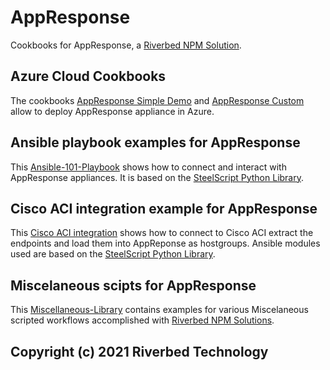# AppResponse

Cookbooks for AppResponse, a [Riverbed NPM Solution](https://www.riverbed.com/solutions/network-performance-monitoring.html).

## Azure Cloud Cookbooks

The cookbooks [AppResponse Simple Demo](Azure-Cloud-Cookbooks/101-appresponse-simple-demo) and [AppResponse Custom](Azure-Cloud-Cookbooks/102-appresponse-custom) allow to deploy AppResponse appliance in Azure.

## Ansible playbook examples for AppResponse

This [Ansible-101-Playbook](Ansible-101-Playbook) shows how to connect and interact with AppResponse appliances. It is based on the [SteelScript Python Library](https://github.com/riverbed/steelscript).

## Cisco ACI integration example for AppResponse
This [Cisco ACI integration](Cisco-ACI_Integration) shows how to connect to Cisco ACI extract the endpoints and load them into AppReponse as hostgroups. Ansible modules used are based on the [SteelScript Python Library](https://github.com/riverbed/steelscript).

## Miscelaneous scipts for AppResponse

This [Miscellaneous-Library](Miscellaneous-Scripts) contains examples for various Miscelaneous scripted  workflows accomplished with [Riverbed NPM Solutions](https://www.riverbed.com/solutions/network-performance-monitoring.html).





## Copyright (c) 2021 Riverbed Technology
